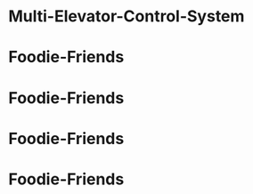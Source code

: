 # Multi-Elevator-Control-System
# Foodie-Friends
# Foodie-Friends
# Foodie-Friends
# Foodie-Friends
